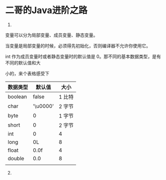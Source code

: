 # 二哥的Java进阶之路

1.

变量可以分为局部变量、成员变量、静态变量。

当变量是局部变量的时候，必须得先初始化，否则编译器不允许你使用它。

int 作为成员变量时或者静态变量时的默认值是 0。那不同的基本数据类型，是有不同的默认值和大

小的，来个表格感受下

| **数据类型** | **默认值** | **大小** |
| ------------ | ---------- | -------- |
| boolean      | false      | 1 比特   |
| char         | '\u0000'   | 2 字节   |
| byte         | 0          | 1 字节   |
| short        | 0          | 2 字节   |
| int          | 0          | 4        |
| long         | 0L         | 8        |
| float        | 0.0f       | 4        |
| double       | 0.0        | 8        |
|              |            |          |

2.